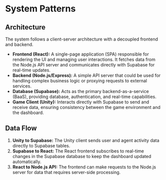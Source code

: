 # System Patterns

## Architecture
The system follows a client-server architecture with a decoupled frontend and backend.

- **Frontend (React):** A single-page application (SPA) responsible for rendering the UI and managing user interactions. It fetches data from the Node.js API server and communicates directly with Supabase for real-time updates.
- **Backend (Node.js/Express):** A simple API server that could be used for handling complex business logic or proxying requests to external services.
- **Database (Supabase):** Acts as the primary backend-as-a-service (BaaS), providing database, authentication, and real-time capabilities.
- **Game Client (Unity):** Interacts directly with Supabase to send and receive data, ensuring consistency between the game environment and the dashboard.

## Data Flow
1.  **Unity to Supabase:** The Unity client sends user and agent activity data directly to Supabase tables.
2.  **Supabase to React:** The React frontend subscribes to real-time changes in the Supabase database to keep the dashboard updated automatically.
3.  **React to Node.js API:** The frontend can make requests to the Node.js server for data that requires server-side processing.
